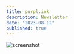 ```yaml
---
title: purpl.ink
description: Newsletter
date: "2023-08-12"
published: true
---
```


![screenshot](/images/purpl-ink.webp)
